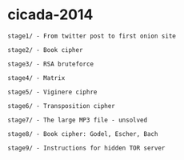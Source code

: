 cicada-2014
===========

	stage1/ - From twitter post to first onion site

	stage2/ - Book cipher 

	stage3/ - RSA bruteforce
	
	stage4/ - Matrix

	stage5/ - Viginere ciphre
	
	stage6/ - Transposition cipher

	stage7/ - The large MP3 file - unsolved

	stage8/ - Book cipher: Godel, Escher, Bach
	
	stage9/ - Instructions for hidden TOR server
